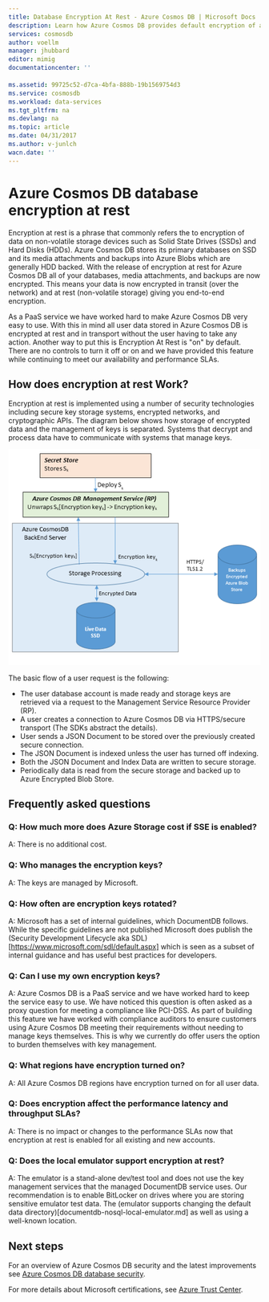 ```yaml
---
title: Database Encryption At Rest - Azure Cosmos DB | Microsoft Docs
description: Learn how Azure Cosmos DB provides default encryption of all data.
services: cosmosdb
author: voellm
manager: jhubbard
editor: mimig
documentationcenter: ''

ms.assetid: 99725c52-d7ca-4bfa-888b-19b1569754d3
ms.service: cosmosdb
ms.workload: data-services
ms.tgt_pltfrm: na
ms.devlang: na
ms.topic: article
ms.date: 04/31/2017
ms.author: v-junlch
wacn.date: ''
---
```


# Azure Cosmos DB database encryption at rest

Encryption at rest is a phrase that commonly refers the to encryption of data on non-volatile storage devices such as Solid State Drives (SSDs) and Hard Disks (HDDs).  Azure Cosmos DB stores its primary databases on SSD and its media attachments and backups into Azure Blobs which are generally HDD backed.  With the release of encryption at rest for Azure Cosmos DB all of your databases, media attachments, and backups are now encrypted.  This means your data is now encrypted in transit (over the network) and at rest (non-volatile storage) giving you end-to-end encryption.

As a PaaS service we have worked hard to make Azure Cosmos DB very easy to use.  With this in mind all user data stored in Azure Cosmos DB is encrypted at rest and in transport without the user having to take any action.  Another way to put this is Encryption At Rest is "on" by default.  There are no controls to turn it off or on and we have provided this feature while continuing to meet our availability and performance SLAs.

## How does encryption at rest Work?

Encryption at rest is implemented using a number of security technologies including secure key storage systems, encrypted networks, and cryptographic APIs.  The diagram below shows how storage of encrypted data and the management of keys is separated.  Systems that decrypt and process data have to communicate with systems that manage keys.

![Design Diagram](./media/documentdb-nosql-database-encryption-at-rest/design-diagram.png)

The basic flow of a user request is the following:
- The user database account is made ready and storage keys are retrieved via a request to the Management Service Resource Provider (RP).
- A user creates a connection to Azure Cosmos DB via HTTPS/secure transport (The SDKs abstract the details).
- User sends a JSON Document to be stored over the previously created secure connection.
- The JSON Document is indexed unless the user has turned off indexing.
- Both the JSON Document and Index Data are written to secure storage.
- Periodically data is read from the secure storage and backed up to Azure Encrypted Blob Store.

## Frequently asked questions

### Q: How much more does Azure Storage cost if SSE is enabled?
A: There is no additional cost.

### Q: Who manages the encryption keys?
A: The keys are managed by Microsoft.

### Q: How often are encryption keys rotated?
A: Microsoft has a set of internal guidelines, which DocumentDB follows.  While the specific guidelines are not published Microsoft does publish the (Security Development Lifecycle aka SDL)[https://www.microsoft.com/sdl/default.aspx] which is seen as a subset of internal guidance and has useful best practices for developers.

### Q: Can I use my own encryption keys?
A: Azure Cosmos DB is a PaaS service and we have worked hard to keep the service easy to use.  We have noticed this question is
often asked as a proxy question for meeting a compliance like PCI-DSS.  As part of building this feature we have worked with compliance auditors to ensure customers using Azure Cosmos DB meeting their requirements without needing to manage keys themselves.
This is why we currently do offer users the option to burden themselves with key management.


### Q: What regions have encryption turned on?
A: All Azure Cosmos DB regions have encryption turned on for all user data.

### Q: Does encryption affect the performance latency and throughput SLAs?
A: There is no impact or changes to the performance SLAs now that encryption at rest is enabled for all existing and new accounts.

### Q: Does the local emulator support encryption at rest?
A: The emulator is a stand-alone dev/test tool and does not use the key management services that the managed DocumentDB service uses. Our recommendation is to enable BitLocker on drives where you are storing sensitive emulator test data. The (emulator supports changing the default data directory)[documentdb-nosql-local-emulator.md] as well as using a well-known location.

## Next steps

For an overview of Azure Cosmos DB security and the latest improvements see [Azure Cosmos DB database security](documentdb-nosql-database-security.md).

For more details about Microsoft certifications, see [Azure Trust Center](https://azure.microsoft.com/en-us/support/trust-center/).

